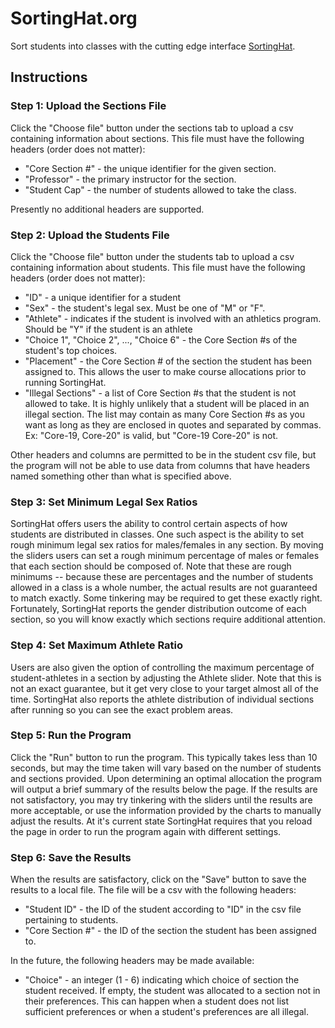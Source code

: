 # SortingHat.org
Sort students into classes with the cutting edge interface <a href="http://www.SortingHat.org">SortingHat</a>.


## Instructions

### Step 1: Upload the Sections File

Click the "Choose file" button under the sections tab to upload a csv containing information about sections. This file must have the following headers (order does not matter):

* "Core Section #" - the unique identifier for the given section. 
* "Professor" - the primary instructor for the section.
* "Student Cap" - the number of students allowed to take the class. 

Presently no additional headers are supported. 

### Step 2: Upload the Students File

Click the "Choose file" button under the students tab to upload a csv containing information about students. This file must have the following headers (order does not matter):

* "ID" - a unique identifier for a student
* "Sex" - the student's legal sex. Must be one of "M" or "F".
* "Athlete" - indicates if the student is involved with an athletics program. Should be "Y" if the student is an athlete
* "Choice 1", "Choice 2", ..., "Choice 6" - the Core Section #s of the student's top choices.
* "Placement" - the Core Section # of the section the student has been assigned to. This allows the user to make course allocations prior to running SortingHat. 
* "Illegal Sections" - a list of Core Section #s that the student is not allowed to take.  It is highly unlikely that a student will be placed in an illegal section. The list may contain as many Core Section #s as you want as long as they are enclosed in quotes and separated by commas. Ex: "Core-19, Core-20" is valid, but "Core-19 Core-20" is not.

Other headers and columns are permitted to be in the student csv file, but the program will not be able to use data from columns that have headers named something other than what is specified above.

### Step 3: Set Minimum Legal Sex Ratios

SortingHat offers users the ability to control certain aspects of how students are distributed in classes. One such aspect is the ability to set rough minimum legal sex ratios for males/females in any section. By moving the sliders users can set a rough minimum percentage of males or females that each section should be composed of. Note that these are rough minimums -- because these are percentages and the number of students allowed in a class is a whole number, the actual results are not guaranteed to match exactly. Some tinkering may be required to get these exactly right. Fortunately, SortingHat reports the gender distribution outcome of each section, so you will know exactly which sections require additional attention.

### Step 4: Set Maximum Athlete Ratio

Users are also given the option of controlling the maximum percentage of student-athletes in a section by adjusting the Athlete slider. Note that this is not an exact guarantee, but it get very close to your target almost all of the time. SortingHat also reports the athlete distribution of individual sections after running so you can see the exact problem areas.

### Step 5: Run the Program

Click the "Run" button to run the program. This typically takes less than 10 seconds, but may the time taken will vary based on the number of students and sections provided. Upon determining an optimal allocation the program will output a brief summary of the results below the page. If the results are not satisfactory, you may try tinkering with the sliders until the results are more acceptable, or use the information provided by the charts to manually adjust the results. At it's current state SortingHat requires that you reload the page in order to run the program again with different settings. 

### Step 6: Save the Results

When the results are satisfactory, click on the "Save" button to save the results to a local file. The file will be a csv with the following headers:

* "Student ID" - the ID of the student according to "ID" in the csv file pertaining to students.
* "Core Section #" - the ID of the section the student has been assigned to.

In the future, the following headers may be made available:

* "Choice" - an integer (1 - 6) indicating which choice of section the student received. If empty, the student was allocated to a section not in their preferences. This can happen when a student does not list sufficient preferences or when a student's preferences are all illegal.
